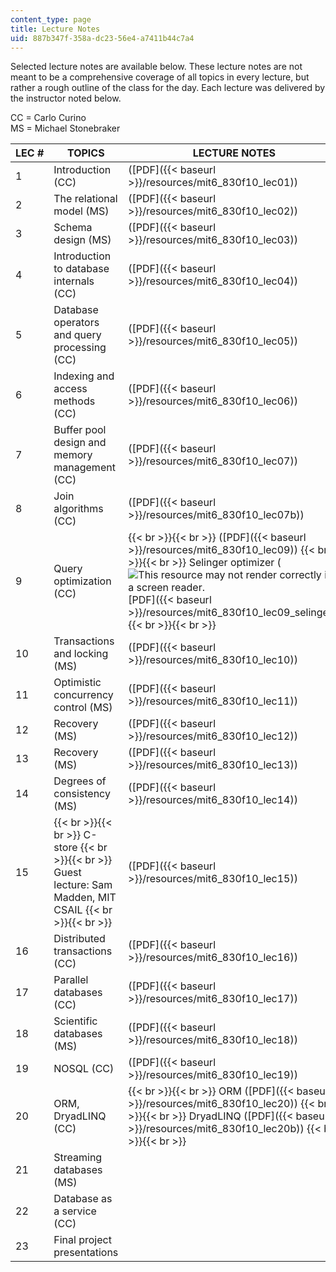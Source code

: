 ```yaml
---
content_type: page
title: Lecture Notes
uid: 887b347f-358a-dc23-56e4-a7411b44c7a4
---
```


Selected lecture notes are available below. These lecture notes are not meant to be a comprehensive coverage of all topics in every lecture, but rather a rough outline of the class for the day. Each lecture was delivered by the instructor noted below.

CC = Carlo Curino  
MS = Michael Stonebraker

| LEC # | TOPICS | LECTURE NOTES |
| --- | --- | --- |
| 1 | Introduction (CC) | ([PDF]({{< baseurl >}}/resources/mit6_830f10_lec01)) |
| 2 | The relational model (MS) | ([PDF]({{< baseurl >}}/resources/mit6_830f10_lec02)) |
| 3 | Schema design (MS) | ([PDF]({{< baseurl >}}/resources/mit6_830f10_lec03)) |
| 4 | Introduction to database internals (CC) | ([PDF]({{< baseurl >}}/resources/mit6_830f10_lec04)) |
| 5 | Database operators and query processing (CC) | ([PDF]({{< baseurl >}}/resources/mit6_830f10_lec05)) |
| 6 | Indexing and access methods (CC) | ([PDF]({{< baseurl >}}/resources/mit6_830f10_lec06)) |
| 7 | Buffer pool design and memory management (CC) | ([PDF]({{< baseurl >}}/resources/mit6_830f10_lec07)) |
| 8 | Join algorithms (CC) | ([PDF]({{< baseurl >}}/resources/mit6_830f10_lec07b)) |
| 9 | Query optimization (CC) |  {{< br >}}{{< br >}} ([PDF]({{< baseurl >}}/resources/mit6_830f10_lec09)) {{< br >}}{{< br >}} Selinger optimizer (![This resource may not render correctly in a screen reader.](/images/inacessible.gif)[PDF]({{< baseurl >}}/resources/mit6_830f10_lec09_selinger)) {{< br >}}{{< br >}}  |
| 10 | Transactions and locking (MS) | ([PDF]({{< baseurl >}}/resources/mit6_830f10_lec10)) |
| 11 | Optimistic concurrency control (MS) | ([PDF]({{< baseurl >}}/resources/mit6_830f10_lec11)) |
| 12 | Recovery (MS) | ([PDF]({{< baseurl >}}/resources/mit6_830f10_lec12)) |
| 13 | Recovery (MS) | ([PDF]({{< baseurl >}}/resources/mit6_830f10_lec13)) |
| 14 | Degrees of consistency (MS) | ([PDF]({{< baseurl >}}/resources/mit6_830f10_lec14)) |
| 15 |  {{< br >}}{{< br >}} C-store {{< br >}}{{< br >}} Guest lecture: Sam Madden, MIT CSAIL {{< br >}}{{< br >}}  | ([PDF]({{< baseurl >}}/resources/mit6_830f10_lec15)) |
| 16 | Distributed transactions (CC) | ([PDF]({{< baseurl >}}/resources/mit6_830f10_lec16)) |
| 17 | Parallel databases (CC) | ([PDF]({{< baseurl >}}/resources/mit6_830f10_lec17)) |
| 18 | Scientific databases (MS) | ([PDF]({{< baseurl >}}/resources/mit6_830f10_lec18)) |
| 19 | NOSQL (CC) | ([PDF]({{< baseurl >}}/resources/mit6_830f10_lec19)) |
| 20 | ORM, DryadLINQ (CC) |  {{< br >}}{{< br >}} ORM ([PDF]({{< baseurl >}}/resources/mit6_830f10_lec20)) {{< br >}}{{< br >}} DryadLINQ ([PDF]({{< baseurl >}}/resources/mit6_830f10_lec20b)) {{< br >}}{{< br >}}  |
| 21 | Streaming databases (MS) | &nbsp; |
| 22 | Database as a service (CC) | &nbsp; |
| 23 | Final project presentations |